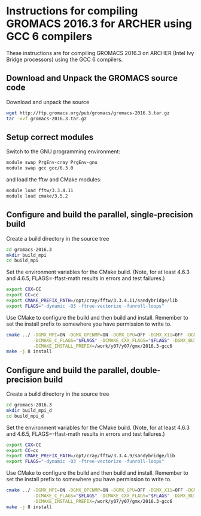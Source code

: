 Instructions for compiling GROMACS 2016.3 for ARCHER using GCC 6 compilers
==========================================================================

These instructions are for compiling GROMACS 2016.3 on ARCHER (Intel Ivy Bridge processors)
using the GCC 6 compilers.


Download and Unpack the GROMACS source code
-------------------------------------------

Download and unpack the source

```bash
wget http://ftp.gromacs.org/pub/gromacs/gromacs-2016.3.tar.gz
tar -xvf gromacs-2016.3.tar.gz
```

Setup correct modules
---------------------

Switch to the GNU programming environment:

```bash
module swap PrgEnv-cray PrgEnv-gnu
module swap gcc gcc/6.3.0
```

and load the fftw and CMake modules:

```bash
module load fftw/3.3.4.11
module load cmake/3.5.2
```

Configure and build the parallel, single-precision build
--------------------------------------------------------

Create a build directory in the source tree

```bash
cd gromacs-2016.3
mkdir build_mpi
cd build_mpi
```

Set the environment variables for the CMake build. (Note, for at least
4.6.3 and 4.6.5, FLAGS=-ffast-math results in errors and test failures.)

```bash
export CXX=CC
export CC=cc
export CMAKE_PREFIX_PATH=/opt/cray/fftw/3.3.4.11/sandybridge/lib
export FLAGS="-dynamic -O3 -ftree-vectorize -funroll-loops"
```

Use CMake to configure the build and then build and install. Remember to set the install 
prefix to somewhere you have permission to write to.

```bash
cmake ../ -DGMX_MPI=ON -DGMX_OPENMP=ON -DGMX_GPU=OFF -DGMX_X11=OFF -DGMX_DOUBLE=OFF \
          -DCMAKE_C_FLAGS="$FLAGS" -DCMAKE_CXX_FLAGS="$FLAGS" -DGMX_BUILD_MDRUN_ONLY=ON  \
          -DCMAKE_INSTALL_PREFIX=/work/y07/y07/gmx/2016.3-gcc6
make -j 8 install
```

Configure and build the parallel, double-precision build
--------------------------------------------------------

Create a build directory in the source tree

```bash
cd gromacs-2016.3
mkdir build_mpi_d
cd build_mpi_d
```

Set the environment variables for the CMake build. (Note, for at least 4.6.3 and 4.6.5,
FLAGS=-ffast-math results in errors and test failures.)

```bash
export CXX=CC
export CC=cc
export CMAKE_PREFIX_PATH=/opt/cray/fftw/3.3.4.9/sandybridge/lib
export FLAGS="-dynamic -O3 -ftree-vectorize -funroll-loops"
```

Use CMake to configure the build and then build and install. Remember to set the install 
prefix to somewhere you have permission to write to.

```bash
cmake ../ -DGMX_MPI=ON -DGMX_OPENMP=ON -DGMX_GPU=OFF -DGMX_X11=OFF -DGMX_DOUBLE=ON \
          -DCMAKE_C_FLAGS="$FLAGS" -DCMAKE_CXX_FLAGS="$FLAGS" -DGMX_BUILD_MDRUN_ONLY=ON  \
          -DCMAKE_INSTALL_PREFIX=/work/y07/y07/gmx/2016.3-gcc6
make -j 8 install
```

